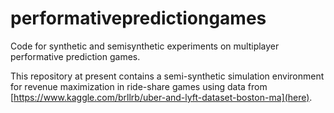 # performativepredictiongames
Code for synthetic and semisynthetic experiments on multiplayer performative prediction games. 

This repository at present contains a semi-synthetic simulation environment for revenue maximization in ride-share games using data from [https://www.kaggle.com/brllrb/uber-and-lyft-dataset-boston-ma](here).
